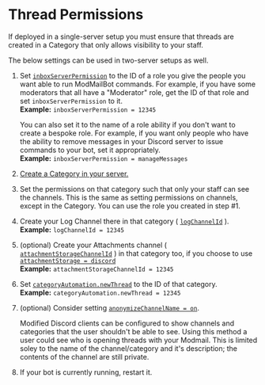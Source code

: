 # Thread Permissions

If deployed in a single-server setup you must ensure that threads are created in a Category that only allows visibility to your staff.  

The below settings can be used in two-server setups as well.

1. Set [`inboxServerPermission`](https://github.com/Dragory/modmailbot/blob/master/docs/configuration.md#inboxserverpermission) to the ID of a role you give the people you want able to run ModMailBot commands.  For example, if you have some moderators that all have a "Moderator" role, get the ID of that role and set `inboxServerPermission` to it.    
    **Example:** `inboxServerPermission = 12345`    
    
    You can also set it to the name of a role ability if you don't want to create a bespoke role.  For example, if you want only people who have the ability to remove messages in your Discord server to issue commands to your bot, set it appropriately.     
    **Example:** `inboxServerPermission = manageMessages`
1. [Create a Category in your server.](https://support.discord.com/hc/en-us/articles/115001580171-Channel-Categories-101)
2. Set the permissions on that category such that only your staff can see the channels.  This is the same as setting permissions on channels, except in the Category.  You can use the role you created in step #1.
3. Create your Log Channel there in that category ( [`logChannelId`](https://github.com/Dragory/modmailbot/blob/master/docs/configuration.md#logchannelid) ).    
    **Example:** `logChannelId = 12345`
4. (optional) Create your Attachments channel ( [`attachmentStorageChannelId`](https://github.com/Dragory/modmailbot/blob/master/docs/configuration.md#attachmentstoragechannelid) ) in that category too, if you choose to use [`attachmentStorage = discord`](https://github.com/Dragory/modmailbot/blob/master/docs/configuration.md#attachmentstorage)    
    **Example:** `attachmentStorageChannelId = 12345`
5. Set [`categoryAutomation.newThread`](https://github.com/Dragory/modmailbot/blob/master/docs/configuration.md#categoryautomationnewthread) to the ID of that category.    
    **Example:** `categoryAutomation.newThread = 12345`
6. (optional) Consider setting [`anonymizeChannelName = on`](https://github.com/Dragory/modmailbot/blob/master/docs/configuration.md#anonymizechannelname).    

    Modified Discord clients can be configured to show channels and categories that the user shouldn't be able to see.  Using this method a user could see who is opening threads with your Modmail.  This is limited soley to the name of the channel/category and it's description; the contents of the channel are still private.
7. If your bot is currently running, restart it.
